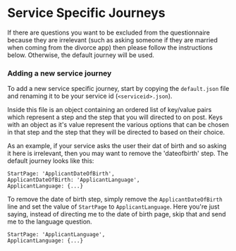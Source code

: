 # Service Specific Journeys

If there are questions you want to be excluded from the questionnaire because they are irrelevant (such as asking someone if they are married when coming from the divorce app)
then please follow the instructions below. Otherwise, the default journey will be used.

### Adding a new service journey

To add a new service specific journey, start by copying the `default.json` file and renaming it to be your service id
(`<serviceid>.json`).

Inside this file is an object containing an ordered list of key/value pairs which represent a step and the step that you will directed to on post. 
Keys with an object as it's value represent the various options that can be chosen in that step and the step that they will be directed to based on their choice.

As an example, if your service asks the user their dat of birth and so asking it here is irrelevant, then you may want to remove the 'dateofbirth' step.
The default journey looks like this:
```$json
StartPage: 'ApplicantDateOfBirth',
ApplicantDateOfBirth: 'ApplicantLanguage',
ApplicantLanguage: {...}
```
To remove the date of birth step, simply remove the `ApplicantDateOfBirth` line and set the value of `StartPage` to `ApplicantLanguage`.
Here you're just saying, instead of directing me to the date of birth page, skip that and send me to the language question.
```$json
StartPage: 'ApplicantLanguage',
ApplicantLanguage: {...}
```
